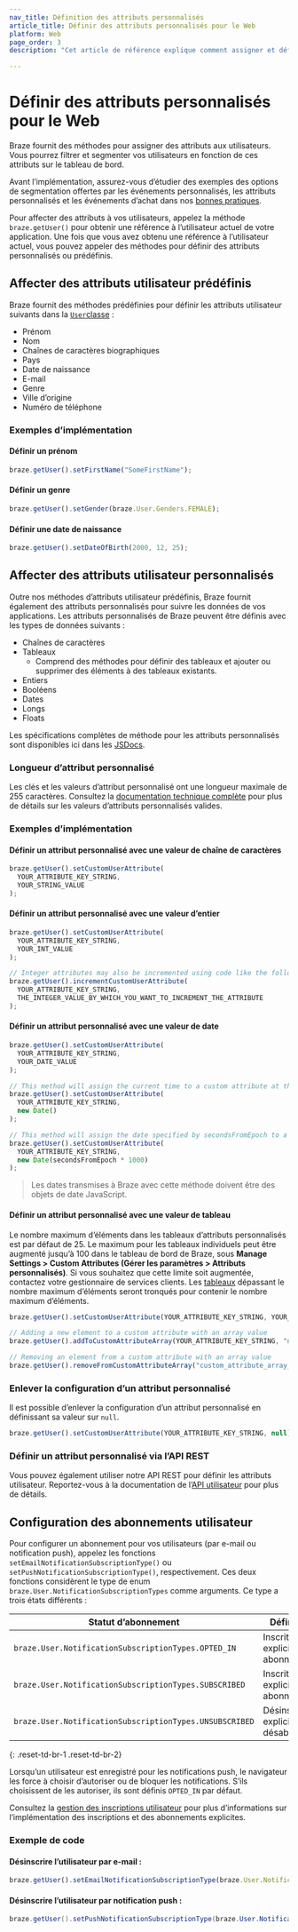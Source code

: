 ```yaml
---
nav_title: Définition des attributs personnalisés
article_title: Définir des attributs personnalisés pour le Web
platform: Web
page_order: 3
description: "Cet article de référence explique comment assigner et définir des attributs personnalisés pour le Web."

---
```


# Définir des attributs personnalisés pour le Web

Braze fournit des méthodes pour assigner des attributs aux utilisateurs. Vous pourrez filtrer et segmenter vos utilisateurs en fonction de ces attributs sur le tableau de bord.

Avant l’implémentation, assurez-vous d’étudier des exemples des options de segmentation offertes par les événements personnalisés, les attributs personnalisés et les événements d’achat dans nos [bonnes pratiques][7].

Pour affecter des attributs à vos utilisateurs, appelez la méthode `braze.getUser()` pour obtenir une référence à l’utilisateur actuel de votre application. Une fois que vous avez obtenu une référence à l’utilisateur actuel, vous pouvez appeler des méthodes pour définir des attributs personnalisés ou prédéfinis.

## Affecter des attributs utilisateur prédéfinis

Braze fournit des méthodes prédéfinies pour définir les attributs utilisateur suivants dans la [`User`classe][1] :

- Prénom
- Nom
- Chaînes de caractères biographiques
- Pays
- Date de naissance
- E-mail
- Genre
- Ville d’origine
- Numéro de téléphone

### Exemples d’implémentation

#### Définir un prénom

```javascript
braze.getUser().setFirstName("SomeFirstName");
```

#### Définir un genre

```javascript
braze.getUser().setGender(braze.User.Genders.FEMALE);
```

#### Définir une date de naissance

```javascript
braze.getUser().setDateOfBirth(2000, 12, 25);
```

## Affecter des attributs utilisateur personnalisés

Outre nos méthodes d’attributs utilisateur prédéfinis, Braze fournit également des attributs personnalisés pour suivre les données de vos applications. Les attributs personnalisés de Braze peuvent être définis avec les types de données suivants :

- Chaînes de caractères
- Tableaux
  - Comprend des méthodes pour définir des tableaux et ajouter ou supprimer des éléments à des tableaux existants.
- Entiers
- Booléens
- Dates
- Longs
- Floats

Les spécifications complètes de méthode pour les attributs personnalisés sont disponibles ici dans les [JSDocs][1].

### Longueur d’attribut personnalisé

Les clés et les valeurs d’attribut personnalisé ont une longueur maximale de 255 caractères. Consultez la [documentation technique complète][1] pour plus de détails sur les valeurs d’attributs personnalisés valides.

### Exemples d’implémentation

#### Définir un attribut personnalisé avec une valeur de chaîne de caractères
```javascript
braze.getUser().setCustomUserAttribute(
  YOUR_ATTRIBUTE_KEY_STRING,
  YOUR_STRING_VALUE
);
```

#### Définir un attribut personnalisé avec une valeur d’entier
```javascript
braze.getUser().setCustomUserAttribute(
  YOUR_ATTRIBUTE_KEY_STRING,
  YOUR_INT_VALUE
);

// Integer attributes may also be incremented using code like the following
braze.getUser().incrementCustomUserAttribute(
  YOUR_ATTRIBUTE_KEY_STRING,
  THE_INTEGER_VALUE_BY_WHICH_YOU_WANT_TO_INCREMENT_THE_ATTRIBUTE
);
```

#### Définir un attribut personnalisé avec une valeur de date
```javascript
braze.getUser().setCustomUserAttribute(
  YOUR_ATTRIBUTE_KEY_STRING,
  YOUR_DATE_VALUE
);

// This method will assign the current time to a custom attribute at the time the method is called
braze.getUser().setCustomUserAttribute(
  YOUR_ATTRIBUTE_KEY_STRING,
  new Date()
);

// This method will assign the date specified by secondsFromEpoch to a custom attribute
braze.getUser().setCustomUserAttribute(
  YOUR_ATTRIBUTE_KEY_STRING,
  new Date(secondsFromEpoch * 1000)
);
```
>  Les dates transmises à Braze avec cette méthode doivent être des objets de date JavaScript.

#### Définir un attribut personnalisé avec une valeur de tableau

Le nombre maximum d’éléments dans les tableaux d’attributs personnalisés est par défaut de 25. Le maximum pour les tableaux individuels peut être augmenté jusqu’à 100 dans le tableau de bord de Braze, sous **Manage Settings > Custom Attributes (Gérer les paramètres > Attributs personnalisés)**. Si vous souhaitez que cette limite soit augmentée, contactez votre gestionnaire de services clients. Les [tableaux][6] dépassant le nombre maximum d’éléments seront tronqués pour contenir le nombre maximum d’éléments.

```javascript
braze.getUser().setCustomUserAttribute(YOUR_ATTRIBUTE_KEY_STRING, YOUR_ARRAY_OF_STRINGS);

// Adding a new element to a custom attribute with an array value
braze.getUser().addToCustomAttributeArray(YOUR_ATTRIBUTE_KEY_STRING, "new string");

// Removing an element from a custom attribute with an array value
braze.getUser().removeFromCustomAttributeArray("custom_attribute_array_test", "value to be removed");
```

### Enlever la configuration d’un attribut personnalisé

Il est possible d’enlever la configuration d’un attribut personnalisé en définissant sa valeur sur `null`.

```javascript
braze.getUser().setCustomUserAttribute(YOUR_ATTRIBUTE_KEY_STRING, null);
```

### Définir un attribut personnalisé via l’API REST

Vous pouvez également utiliser notre API REST pour définir les attributs utilisateur. Reportez-vous à la documentation de l’[API utilisateur][4] pour plus de détails.

## Configuration des abonnements utilisateur

Pour configurer un abonnement pour vos utilisateurs (par e-mail ou notification push), appelez les fonctions `setEmailNotificationSubscriptionType()` ou `setPushNotificationSubscriptionType()`, respectivement. Ces deux fonctions considèrent le type de enum `braze.User.NotificationSubscriptionTypes` comme arguments. Ce type a trois états différents :

| Statut d’abonnement | Définition |
| ------------------- | ---------- |
| `braze.User.NotificationSubscriptionTypes.OPTED_IN` | Inscrit et explicitement abonné |
| `braze.User.NotificationSubscriptionTypes.SUBSCRIBED` | Inscrit et pas explicitement abonné |
| `braze.User.NotificationSubscriptionTypes.UNSUBSCRIBED` | Désinscrit ou explicitement désabonné |
{: .reset-td-br-1 .reset-td-br-2}

Lorsqu’un utilisateur est enregistré pour les notifications push, le navigateur les force à choisir d’autoriser ou de bloquer les notifications. S’ils choisissent de les autoriser, ils sont définis `OPTED_IN` par défaut. 

Consultez la [gestion des inscriptions utilisateur][10] pour plus d’informations sur l’implémentation des inscriptions et des abonnements explicites.

### Exemple de code

#### Désinscrire l’utilisateur par e-mail :
```javascript
braze.getUser().setEmailNotificationSubscriptionType(braze.User.NotificationSubscriptionTypes.UNSUBSCRIBED);
```

#### Désinscrire l’utilisateur par notification push :
```java
braze.getUser().setPushNotificationSubscriptionType(braze.User.NotificationSubscriptionTypes.UNSUBSCRIBED);
```

[1]: https://js.appboycdn.com/web-sdk/latest/doc/classes/braze.user.html
[4]: {{site.baseurl}}/developer_guide/rest_api/user_data/#user-data
[6]: {{site.baseurl}}/developer_guide/platform_wide/analytics_overview/#arrays
[7]: {{site.baseurl}}/developer_guide/platform_wide/analytics_overview/#user-data-collection
[10]: {{site.baseurl}}/user_guide/message_building_by_channel/email/managing_user_subscriptions/#managing-user-subscriptions
